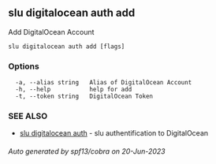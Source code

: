 ## slu digitalocean auth add

Add DigitalOcean Account

```
slu digitalocean auth add [flags]
```

### Options

```
  -a, --alias string   Alias of DigitalOcean Account
  -h, --help           help for add
  -t, --token string   DigitalOcean Token
```

### SEE ALSO

* [slu digitalocean auth](slu_digitalocean_auth.md)	 - slu authentification to DigitalOcean

###### Auto generated by spf13/cobra on 20-Jun-2023
